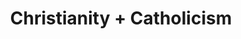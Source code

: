 ---
title: Christianity + Catholicism
layout: post
description: summary
permalink: /religion/christianity
menu: nav/world/ideologiesnreligion.html
image: 
tags: [Religion]
---